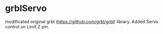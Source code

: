 # grblServo
modificated original grbl (https://github.com/grbl/grbl) library. Added Servo control on Limit Z pin.
